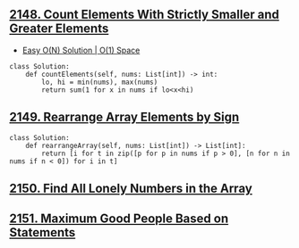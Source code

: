 ## [2148. Count Elements With Strictly Smaller and Greater Elements](https://leetcode.com/contest/weekly-contest-277/problems/count-elements-with-strictly-smaller-and-greater-elements)
- [Easy O(N) Solution | O(1) Space](https://leetcode.com/problems/count-elements-with-strictly-smaller-and-greater-elements/discuss/1711489/Python-Easy-O(N)-Solution)
```python3
class Solution:
    def countElements(self, nums: List[int]) -> int:
        lo, hi = min(nums), max(nums)
        return sum(1 for x in nums if lo<x<hi)
```

## [2149. Rearrange Array Elements by Sign](https://leetcode.com/contest/weekly-contest-277/problems/rearrange-array-elements-by-sign)
```python3
class Solution:
    def rearrangeArray(self, nums: List[int]) -> List[int]:
        return [i for t in zip([p for p in nums if p > 0], [n for n in nums if n < 0]) for i in t]
```

## [2150. Find All Lonely Numbers in the Array](https://leetcode.com/contest/weekly-contest-277/problems/find-all-lonely-numbers-in-the-array)

## [2151. Maximum Good People Based on Statements](https://leetcode.com/contest/weekly-contest-277/problems/maximum-good-people-based-on-statements)
